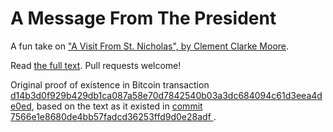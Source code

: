 A Message From The President
============================

A fun take on ["A Visit From St. Nicholas", by Clement Clarke Moore](http://en.wikipedia.org/wiki/A_Visit_from_St._Nicholas).

Read [the full text](a-message-from-the-president.txt).  Pull requests welcome!

Original proof of existence in Bitcoin transaction [d14b3d0f929b429db1ca087a58e70d7842540b03a3dc684094c61d3eea4de0ed](https://insight.bitpay.com/tx/d14b3d0f929b429db1ca087a58e70d7842540b03a3dc684094c61d3eea4de0ed), based on the text as it existed in [commit 7566e1e8680de4bb57fadcd36253ffd9d0e28adf ](https://github.com/martindale/a-message-from-the-president/blob/7566e1e8680de4bb57fadcd36253ffd9d0e28adf/a-message-from-the-president.txt).
